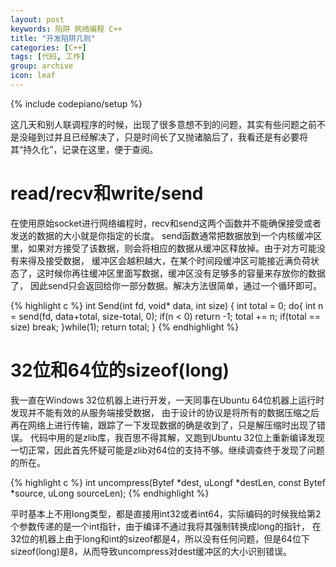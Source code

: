 ```yaml
---
layout: post
keywords: 陷阱 网络编程 C++
title: "开发陷阱几则"
categories: [C++]
tags: [代码, 工作]
group: archive
icon: leaf
---
```

{% include codepiano/setup %}

这几天和别人联调程序的时候，出现了很多意想不到的问题，其实有些问题之前不是没碰到过并且已经解决了，只是时间长了又抛诸脑后了，我看还是有必要将其“持久化”，记录在这里，便于查阅。

# read/recv和write/send

在使用原始socket进行网络编程时，recv和send这两个函数并不能确保接受或者发送的数据的大小就是你指定的长度。
send函数通常把数据放到一个内核缓冲区里，如果对方接受了该数据，则会将相应的数据从缓冲区释放掉。由于对方可能没有来得及接受数据，
缓冲区会越积越大，在某个时间段缓冲区可能接近满负荷状态了，这时候你再往缓冲区里面写数据，缓冲区没有足够多的容量来存放你的数据了，
因此send只会返回给你一部分数据。解决方法很简单，通过一个循环即可。

{% highlight c %}
int Send(int fd, void* data, int size)
{
	int total = 0;
	do{
		int n = send(fd, data+total, size-total, 0);
		if(n < 0) return -1;
		total += n;
		if(total == size) break;
 	}while(1);
	return total;
}
{% endhighlight %}

# 32位和64位的sizeof(long)

我一直在Windows 32位机器上进行开发，一天同事在Ubuntu 64位机器上运行时发现并不能有效的从服务端接受数据，
由于设计的协议是将所有的数据压缩之后再在网络上进行传输，跟踪了一下发现数据的确是收到了，只是解压缩时出现了错误。
代码中用的是zlib库，我百思不得其解，又跑到Ubuntu 32位上重新编译发现一切正常，因此首先怀疑可能是zlib对64位的支持不够。继续调查终于发现了问题的所在。

{% highlight c %}
int uncompress(Bytef *dest, uLongf *destLen, const Bytef *source, uLong sourceLen);
{% endhighlight %}

平时基本上不用long类型，都是直接用int32或者int64，实际编码的时候我给第2个参数传递的是一个int指针，由于编译不通过我将其强制转换成long的指针，
在32位的机器上由于long和int的sizeof都是4，所以没有任何问题，但是64位下sizeof(long)是8，从而导致uncompress对dest缓冲区的大小识别错误。

